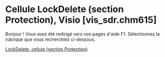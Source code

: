 
# Cellule LockDelete (section Protection), Visio [vis_sdr.chm615]

Bonjour ! Vous avez été redirigé vers nos pages d'aide F1. Sélectionnez la rubrique que vous recherchiez ci-dessous.

[LockDelete, cellule (section Protection)](http://msdn.microsoft.com/library/596c62b7-8d42-1854-d709-592db09a6a84%28Office.15%29.aspx)

